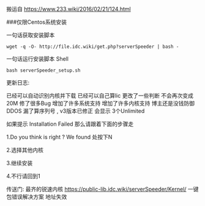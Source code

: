 搬运自 https://www.233.wiki/2016/02/21/124.html

###仅限Centos系统安装

一句话获取安装脚本
````
wget -q -O- http://file.idc.wiki/get.php?serverSpeeder | bash -
````
一句话运行安装脚本
Shell
````
bash serverSpeeder_setup.sh
````
更新日志:

已经可以自动识别内核并下载
已经可以自己算lic
更改了一些判断
不会再次变成20M
修了很多Bug
增加了许多系统支持
增加了许多内核支持
博主还是没钱防御DDOS
漏了算序列号 , v3版本已修正
会显示 3个Unlimited


如果提示 Installation Failed 那么请跟着下面的步骤走

1.Do you think is right ? We found 处按下N

2.选择其他内核

3.继续安装

4.不行请回到1

传送门: 
  最齐的锐速内核  https://public-lib.idc.wiki/serverSpeeder/Kernel/
  一键包错误解决方案  地址失效
